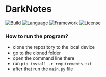 # DarkNotes

[![Build](https://img.shields.io/badge/Build-Passing-red?style=for-the-badge&logo=appveyor)]()
[![Language](https://img.shields.io/badge/Written%20Language-Python-9cf?style=for-the-badge)](https://python.org/about/)
[![Framework](https://img.shields.io/badge/Framework-PyQt5-important?style=for-the-badge)](https://riverbankcomputing.com/software/pyqt/download)
[![License](https://img.shields.io/badge/License-MIT-green?style=for-the-badge)](https://raw.githubusercontent.com/lakshya076/DarkNotes/master/LICENSE)


### How to run the program?
- clone the repository to the local device
- go to the cloned folder
- open the command line there
- run `pip install -r requirements.txt`
- after that run the `main.py` file
